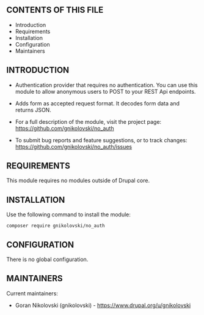 CONTENTS OF THIS FILE
---------------------

 * Introduction
 * Requirements
 * Installation
 * Configuration
 * Maintainers


INTRODUCTION
------------

- Authentication provider that requires no authentication. You can use this
module to allow anonymous users to POST to your REST Api endpoints.

- Adds form as accepted request format. It decodes form data and returns JSON.

 * For a full description of the module, visit the project page:
   https://github.com/gnikolovski/no_auth

 * To submit bug reports and feature suggestions, or to track changes:
   https://github.com/gnikolovski/no_auth/issues


REQUIREMENTS
------------

This module requires no modules outside of Drupal core.


INSTALLATION
------------

Use the following command to install the module:

```
composer require gnikolovski/no_auth
```


CONFIGURATION
-------------

There is no global configuration.


MAINTAINERS
-----------

Current maintainers:
 * Goran Nikolovski (gnikolovski) - https://www.drupal.org/u/gnikolovski
